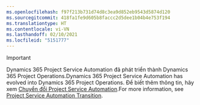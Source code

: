 ```yaml
---
ms.openlocfilehash: f97f213b731d74d8c3ea9d852eb9543d5874d120
ms.sourcegitcommit: 418fa1fe9d605b8faccc2d5dee1b04b4e753f194
ms.translationtype: HT
ms.contentlocale: vi-VN
ms.lasthandoff: 02/10/2021
ms.locfileid: "5151777"
---
```

> [!IMPORTANT]
> <span data-ttu-id="bdb07-101">Dynamics 365 Project Service Automation đã phát triển thành Dynamics 365 Project Operations.</span><span class="sxs-lookup"><span data-stu-id="bdb07-101">Dynamics 365 Project Service Automation has evolved into Dynamics 365 Project Operations.</span></span> <span data-ttu-id="bdb07-102">Để biết thêm thông tin, hãy xem [Chuyển đổi Project Service Automation](https://dynamics.microsoft.com/en-us/project-service-automation/overview/).</span><span class="sxs-lookup"><span data-stu-id="bdb07-102">For more information, see [Project Service Automation Transition](https://dynamics.microsoft.com/en-us/project-service-automation/overview/).</span></span>
